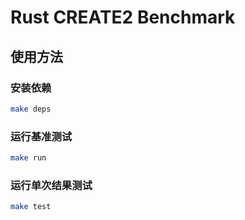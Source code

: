 # Rust CREATE2 Benchmark

## 使用方法

### 安装依赖
```bash
make deps
```

### 运行基准测试
```bash
make run
```

### 运行单次结果测试
```bash
make test
```
